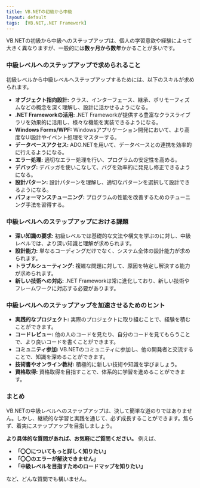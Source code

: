 ```yaml
---
title: VB.NETの初級から中級
layout: default
tags:  [VB.NET,.NET Framework]
---
```

VB.NETの初級から中級へのステップアップは、個人の学習意欲や経験によって大きく異なりますが、一般的には**数ヶ月から数年**かかることが多いです。

### 中級レベルへのステップアップで求められること

初級レベルから中級レベルへステップアップするためには、以下のスキルが求められます。

* **オブジェクト指向設計:** クラス、インターフェース、継承、ポリモーフィズムなどの概念を深く理解し、設計に活かせるようになる。
* **.NET Frameworkの活用:** .NET Frameworkが提供する豊富なクラスライブラリを効果的に活用し、様々な機能を実装できるようになる。
* **Windows Forms/WPF:** Windowsアプリケーション開発において、より高度なUI設計やイベント処理をマスターする。
* **データベースアクセス:** ADO.NETを用いて、データベースとの連携を効率的に行えるようになる。
* **エラー処理:** 適切なエラー処理を行い、プログラムの安定性を高める。
* **デバッグ:** デバッガを使いこなして、バグを効率的に発見し修正できるようになる。
* **設計パターン:** 設計パターンを理解し、適切なパターンを選択して設計できるようになる。
* **パフォーマンスチューニング:** プログラムの性能を改善するためのチューニング手法を習得する。

### 中級レベルへのステップアップにおける課題

* **深い知識の要求:** 初級レベルでは基礎的な文法や構文を学ぶのに対し、中級レベルでは、より深い知識と理解が求められます。
* **設計能力:** 単なるコーディングだけでなく、システム全体の設計能力が求められます。
* **トラブルシューティング:** 複雑な問題に対して、原因を特定し解決する能力が求められます。
* **新しい技術への対応:** .NET Frameworkは常に進化しており、新しい技術やフレームワークに対応する必要があります。

### 中級レベルへのステップアップを加速させるためのヒント

* **実践的なプロジェクト:** 実際のプロジェクトに取り組むことで、経験を積むことができます。
* **コードレビュー:** 他の人のコードを見たり、自分のコードを見てもらうことで、より良いコードを書くことができます。
* **コミュニティ参加:** VB.NETのコミュニティに参加し、他の開発者と交流することで、知識を深めることができます。
* **技術書やオンライン教材:** 積極的に新しい技術や知識を学びましょう。
* **資格取得:** 資格取得を目指すことで、体系的に学習を進めることができます。

### まとめ

VB.NETの中級レベルへのステップアップは、決して簡単な道のりではありません。しかし、継続的な学習と実践を通じて、必ず成長することができます。焦らず、着実にステップアップを目指しましょう。

**より具体的な質問があれば、お気軽にご質問ください。** 例えば、

* **「〇〇についてもっと詳しく知りたい」**
* **「〇〇のエラーが解決できません」**
* **「中級レベルを目指すためのロードマップを知りたい」**

など、どんな質問でも構いません。

